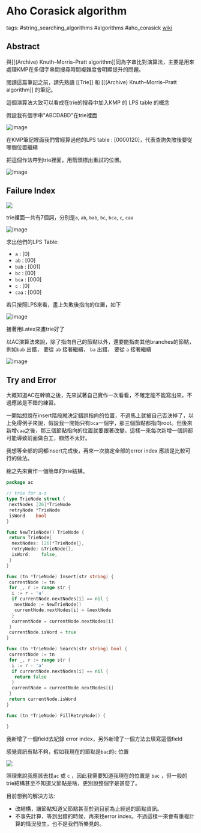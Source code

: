 # Aho Corasick algorithm

tags: #string_searching_algorithms #algorithms #aho_corasick
[wiki](https://en.wikipedia.org/wiki/Aho%E2%80%93Corasick_algorithm)

## Abstract

與[[(Archive) Knuth–Morris–Pratt algorithm]]同為字串比對演算法，主要是用來處理KMP在多個字串間搜尋時間複雜度會明顯提升的問題。

閱讀這篇筆記之前，請先熟讀 [[Trie]] 和 [[(Archive) Knuth–Morris–Pratt algorithm]] 的筆記。

這個演算法大致可以看成在trie的搜尋中加入KMP 的 LPS table 的概念

假設我有個字串"ABCDABD"在trie裡面

![image](Aho-Corasick%20algorithm-1.svg)

在KMP筆記裡面我們曾經算過他的LPS table : [0000120]，代表查詢失敗後要從哪個位置繼續

把這個作法帶到trie裡面，用箭頭標出重試的位置。

![image](Aho-Corasick%20algorithm-2.svg)

## Failure Index

![](https://i.imgur.com/tv4dZ3x.png)

trie裡面一共有7個詞，分別是`a`, `ab`, `bab`, `bc`, `bca`, `c`, `caa`

![image](Aho-Corasick%20algorithm-3.svg)

求出他們的LPS Table:

* `a` : [0]
* `ab` : [00]
* `bab` : [001]
* `bc` : [00]
* `bca` : [000]
* `c` : [0]
* `caa` : [000]

若只按照LPS來看，畫上失敗後指向的位置，如下

![image](Aho-Corasick%20algorithm-4.svg)

接著用Latex來畫trie好了

以AC演算法來說，除了指向自己的節點以外，還要能指向其他branches的節點，例如`bab` 出錯， 要從 `ab` 接著繼續， `ba` 出錯， 要從 `a` 接著繼續

![image](Aho-Corasick%20algorithm-5.svg)

## Try and Error

大概知道AC在幹嘛之後，先來試著自己實作一次看看，不確定能不能寫出來，不過應該是不錯的練習。

一開始想說在insert階段就決定錯誤指向的位置，不過馬上就被自己否決掉了，以上免得例子來說，假設我一開始只有`bca`一個字，那三個節點都指向root。但後來新增`caa`之後，那三個節點指向的位置就要跟著改變。這樣一來每次新增一個詞都可能導致前面做白工，顯然不太好。

我想等全部的詞都insert完成後，再來一次搞定全部的error index 應該是比較可行的做法。

總之先來實作一個簡單的trie結構。

```go
package ac

// trie for a-z
type TrieNode struct {
 nextNodes [26]*TrieNode
 retryNode *TrieNode
 isWord    bool
}

func NewTrieNode() TrieNode {
 return TrieNode{
  nextNodes: [26]*TrieNode{},
  retryNode: &TrieNode{},
  isWord:    false,
 }
}

func (tn *TrieNode) Insert(str string) {
 currentNode := tn
 for _, r := range str {
  i := r - 'a'
  if currentNode.nextNodes[i] == nil {
   nextNode := NewTrieNode()
   currentNode.nextNodes[i] = &nextNode
  }
  currentNode = currentNode.nextNodes[i]
 }
 currentNode.isWord = true
}

func (tn *TrieNode) Search(str string) bool {
 currentNode := tn
 for _, r := range str {
  i := r - 'a'
  if currentNode.nextNodes[i] == nil {
   return false
  }
  currentNode = currentNode.nextNodes[i]
 }
 return currentNode.isWord
}

func (tn *TrieNode) FillRetryNode() {

}

```

我新增了一個field去紀錄 error index，另外新增了一個方法去填寫這個field

感覺資訊有點不夠，假如我現在的節點是`bac`的`c` 位置

![](https://i.imgur.com/xW7Chqd.png)

照理來說我應該去找`ac` 或 `c` ，因此我需要知道我現在的位置是 `bac` ，但一般的trie結構甚至不知道父節點是啥，更別說整個字是甚麼了。

目前想到的解決方法:

* 改結構，讓節點知道父節點甚至於到目前為止經過的節點資訊。
* 不事先計算，等到出錯的時候，再來找error index。不過這樣一來會有重複計算的情況發生，也不是我們所樂見的。
